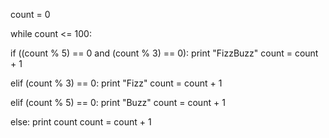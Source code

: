count = 0
 
while count <= 100:
         
 if ((count % 5) == 0 and (count % 3) == 0):
     print "FizzBuzz"
     count = count + 1
     
 elif (count % 3) == 0:
        print "Fizz"
        count = count + 1
         
 elif (count % 5) == 0:
        print "Buzz"
        count = count + 1
     
 else:
        print count
        count = count + 1
